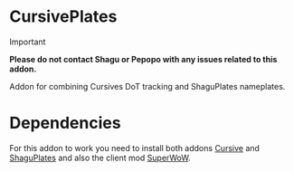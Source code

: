 # CursivePlates

> [!IMPORTANT]
> **Please do not contact Shagu or Pepopo with any issues related to this addon.**

Addon for combining Cursives DoT tracking and ShaguPlates nameplates.

# Dependencies
For this addon to work you need to install both addons [Cursive](https://github.com/pepopo978/Cursive) and [ShaguPlates](https://github.com/shagu/ShaguPlates) and also the client mod [SuperWoW](https://github.com/balakethelock/SuperWoW).